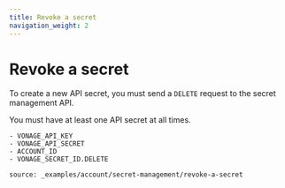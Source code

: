 ```yaml
---
title: Revoke a secret
navigation_weight: 2
---
```


# Revoke a secret

To create a new API secret, you must send a `DELETE` request to the secret management API.

You must have at least one API secret at all times.

```snippet_variables
- VONAGE_API_KEY
- VONAGE_API_SECRET
- ACCOUNT_ID
- VONAGE_SECRET_ID.DELETE
```

```code_snippets
source: _examples/account/secret-management/revoke-a-secret
```
